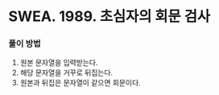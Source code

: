# SWEA. 1989. 초심자의 회문 검사

### 풀이 방법 <br>

1. 원본 문자열을 입력받는다.
2. 해당 문자열을 거꾸로 뒤집는다.
3. 원본과 뒤집은 문자열이 같으면 회문이다.
